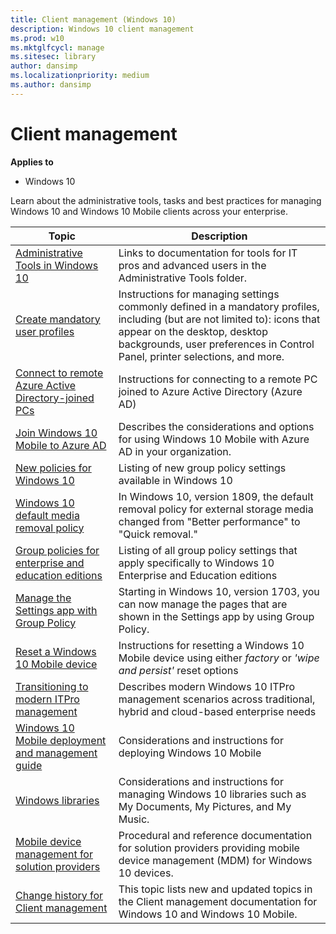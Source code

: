```yaml
---
title: Client management (Windows 10)
description: Windows 10 client management
ms.prod: w10
ms.mktglfcycl: manage
ms.sitesec: library
author: dansimp
ms.localizationpriority: medium
ms.author: dansimp
---
```


# Client management

**Applies to**
-   Windows 10

Learn about the administrative tools, tasks and best practices for managing Windows 10 and Windows 10 Mobile clients across your enterprise.

| Topic | Description |
|---|---|
|[Administrative Tools in Windows 10](administrative-tools-in-windows-10.md)| Links to documentation for tools for IT pros and advanced users in the Administrative Tools folder.|
|[Create mandatory user profiles](mandatory-user-profile.md)| Instructions for managing settings commonly defined in a mandatory profiles, including (but are not limited to): icons that appear on the desktop, desktop backgrounds, user preferences in Control Panel, printer selections, and more.|
|[Connect to remote Azure Active Directory-joined PCs](connect-to-remote-aadj-pc.md)| Instructions for connecting to a remote PC joined to Azure Active Directory (Azure AD)|
|[Join Windows 10 Mobile to Azure AD](join-windows-10-mobile-to-azure-active-directory.md)| Describes the considerations and options for using Windows 10 Mobile with Azure AD in your organization.|
|[New policies for Windows 10](new-policies-for-windows-10.md)| Listing of new group policy settings available in Windows 10|
|[Windows 10 default media removal policy](change-default-removal-policy-external-storage-media.md) |In Windows 10, version 1809, the default removal policy for external storage media changed from "Better performance" to "Quick removal." |
|[Group policies for enterprise and education editions](group-policies-for-enterprise-and-education-editions.md)| Listing of all group policy settings that apply specifically to Windows 10 Enterprise and Education editions|
| [Manage the Settings app with Group Policy](manage-settings-app-with-group-policy.md) | Starting in Windows 10, version 1703, you can now manage the pages that are shown in the Settings app by using Group Policy. |
|[Reset a Windows 10 Mobile device](reset-a-windows-10-mobile-device.md)| Instructions for resetting a Windows 10 Mobile device using either *factory* or *'wipe and persist'* reset options|
|[Transitioning to modern ITPro management](manage-windows-10-in-your-organization-modern-management.md)| Describes modern Windows 10 ITPro management scenarios across traditional, hybrid and cloud-based enterprise needs|
|[Windows 10 Mobile deployment and management guide](windows-10-mobile-and-mdm.md)| Considerations and instructions for deploying Windows 10 Mobile|
|[Windows libraries](windows-libraries.md)| Considerations and instructions for managing Windows 10 libraries such as My Documents, My Pictures, and My Music.|
|[Mobile device management for solution providers](mdm/index.md) | Procedural and reference documentation for solution providers providing mobile device management (MDM) for Windows 10 devices. |
|[Change history for Client management](change-history-for-client-management.md) | This topic lists new and updated topics in the Client management documentation for Windows 10 and Windows 10 Mobile. |